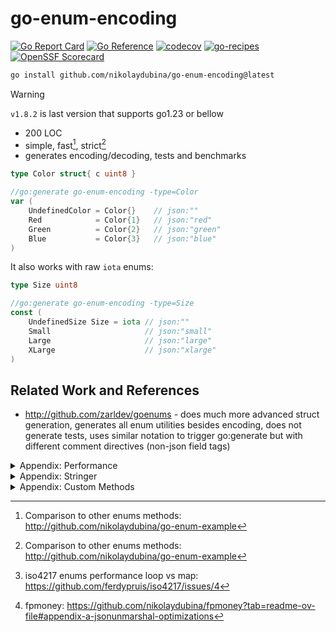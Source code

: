# go-enum-encoding

[![Go Report Card](https://goreportcard.com/badge/github.com/nikolaydubina/go-enum-encoding)](https://goreportcard.com/report/github.com/nikolaydubina/go-enum-encoding)
[![Go Reference](https://pkg.go.dev/badge/github.com/nikolaydubina/go-enum-encoding.svg)](https://pkg.go.dev/github.com/nikolaydubina/go-enum-encoding)
[![codecov](https://codecov.io/gh/nikolaydubina/go-enum-encoding/graph/badge.svg?token=asZfIddrLV)](https://codecov.io/gh/nikolaydubina/go-enum-encoding)
[![go-recipes](https://raw.githubusercontent.com/nikolaydubina/go-recipes/main/badge.svg?raw=true)](https://github.com/nikolaydubina/go-recipes)
[![OpenSSF Scorecard](https://api.securityscorecards.dev/projects/github.com/nikolaydubina/go-enum-encoding/badge)](https://securityscorecards.dev/viewer/?uri=github.com/nikolaydubina/go-enum-encoding)

```bash
go install github.com/nikolaydubina/go-enum-encoding@latest
```

> [!WARNING]
> `v1.8.2` is last version that supports go1.23 or bellow

* 200 LOC
* simple, fast[^1], strict[^1]
* generates encoding/decoding, tests and benchmarks

```go
type Color struct{ c uint8 }

//go:generate go-enum-encoding -type=Color
var (
	UndefinedColor = Color{} 	// json:""
	Red            = Color{1}	// json:"red"
	Green          = Color{2}	// json:"green"
	Blue           = Color{3}	// json:"blue"
)
```

It also works with raw `iota` enums:

```go
type Size uint8

//go:generate go-enum-encoding -type=Size
const (
	UndefinedSize Size = iota // json:""
	Small                     // json:"small"
	Large                     // json:"large"
	XLarge                    // json:"xlarge"
)
```

## Related Work and References

- http://github.com/zarldev/goenums - does much more advanced struct generation, generates all enum utilities besides encoding, does not generate tests, uses similar notation to trigger go:generate but with different comment directives (non-json field tags)


<details><summary>Appendix: Performance</summary>

@mishak87 [proposed](https://github.com/nikolaydubina/go-enum-encoding/issues/19) to use array instead of map for performance.
Similarly, @nikolaydubina faced degradation in performance for loop based array for large enum sets (256 values) while working on fpmoney[^2] and iso4217[^3].

```bash
$ go test -bench=Benchmark -benchmem ./internal/research/map >  map.bench
$ go test -bench=Benchmark -benchmem ./internal/research/inline > inline.bench
$ go test -bench=Benchmark -benchmem ./internal/research/array-loop > array-loop.bench 
$ go test -bench=Benchmark -benchmem ./internal/research/array-index > array-index.bench
$ go test -bench=Benchmark -benchmem ./internal/research/uint-array > uint-array.bench
$ go test -bench=Benchmark -benchmem ./internal/research/uint-inline > uint-inline.bench
$ benchstat -split="XYZ" map.bench inline.bench array-loop.bench array-index.bench uint-array.bench uint-inline.bench
name \ time/op          map.bench    inline.bench  array-loop.bench  array-index.bench  uint-array.bench  uint-inline.bench
MarshalText_Color-16    22.3ns ± 0%    5.3ns ± 0%        7.5ns ± 0%         2.2ns ± 0%        1.9ns ± 0%         5.0ns ± 0%
UnmarshalText_Color-16  11.9ns ± 0%    5.7ns ± 0%       14.5ns ± 0%        11.8ns ± 0%       14.3ns ± 0%         5.7ns ± 0%

name \ alloc/op         map.bench    inline.bench  array-loop.bench  array-index.bench  uint-array.bench  uint-inline.bench
MarshalText_Color-16     0.00B         0.00B             0.00B              0.00B             0.00B              0.00B     
UnmarshalText_Color-16   0.00B         0.00B             0.00B              0.00B             0.00B              0.00B     

name \ allocs/op        map.bench    inline.bench  array-loop.bench  array-index.bench  uint-array.bench  uint-inline.bench
MarshalText_Color-16      0.00          0.00              0.00               0.00              0.00               0.00     
UnmarshalText_Color-16    0.00          0.00              0.00               0.00              0.00               0.00 
```

</details>

<details><summary>Appendix: Stringer</summary>

`String() string` method is very similar to encoding, howver it does not return error and returns `string` instead of `[]byte`.
To avoid malloc and convenience, stringer option is added to generate it accompanied with tests and benchmarks.
First used in [tailscale](https://github.com/tailscale/tailscale/pull/13270).

</details>

</details>

<details><summary>Appendix: Custom Methods</summary>

Some enums are encoded directly as underlying basic type, however they have dual custom use through `String() string` methods and alike.
To assist safe migration, custom encode and decode method names are added.
First used in [tailscale](https://github.com/tailscale/tailscale/pull/13270).

</details>

[^1]: Comparison to other enums methods: http://github.com/nikolaydubina/go-enum-example
[^2]: iso4217 enums performance loop vs map: https://github.com/ferdypruis/iso4217/issues/4
[^3]: fpmoney: https://github.com/nikolaydubina/fpmoney?tab=readme-ov-file#appendix-a-jsonunmarshal-optimizations
